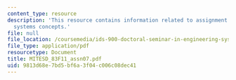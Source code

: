 ```yaml
---
content_type: resource
description: 'This resource contains information related to assignment 7: practicing
  systems concepts.'
file: null
file_location: /coursemedia/ids-900-doctoral-seminar-in-engineering-systems-fall-2011/9813d68e7bd5bf6a3f04c006c08dec41_MITESD_83F11_assn07.pdf
file_type: application/pdf
resourcetype: Document
title: MITESD_83F11_assn07.pdf
uid: 9813d68e-7bd5-bf6a-3f04-c006c08dec41
---
```

